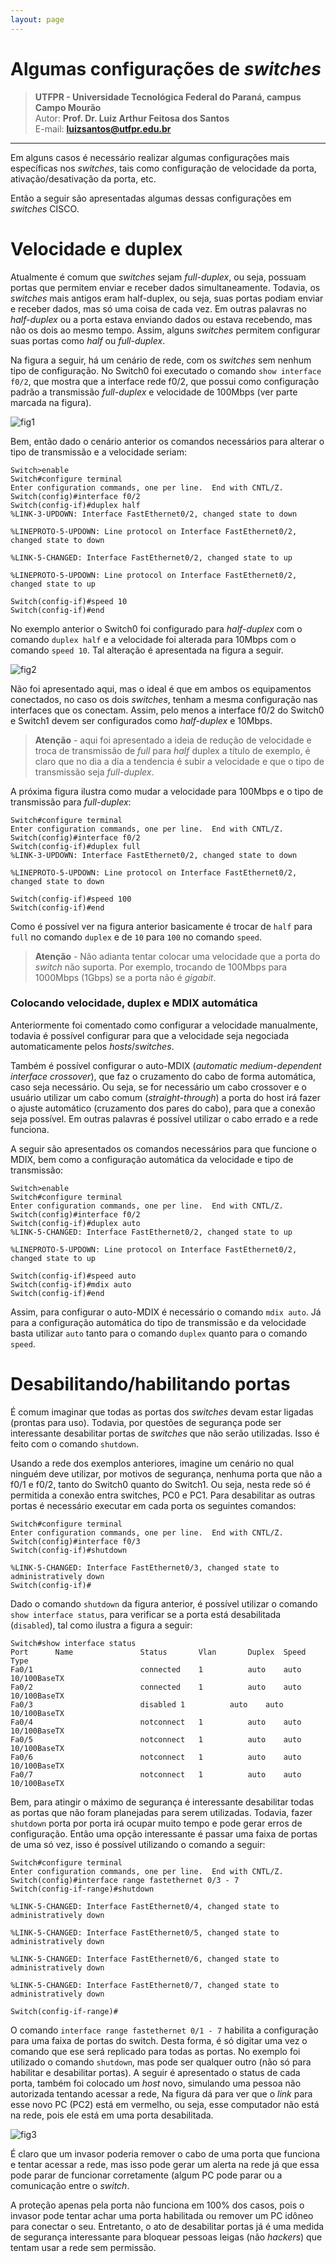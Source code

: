 ```yaml
---
layout: page
---
```


Algumas configurações de *switches*
====================================================

>**UTFPR - Universidade Tecnológica Federal do Paraná, campus Campo Mourão**  
>Autor: **Prof. Dr. Luiz Arthur Feitosa dos Santos**  
>E-mail: **<luizsantos@utfpr.edu.br>**  

-----------------------

Em alguns casos é necessário realizar algumas configurações mais específicas nos *switches*, tais como configuração de velocidade da porta, ativação/desativação da porta, etc.

Então a seguir são apresentadas algumas dessas configurações em *switches* CISCO.

# Velocidade e duplex

Atualmente é comum que *switches* sejam *full-duplex*, ou seja, possuam portas que permitem enviar e receber dados simultaneamente. Todavia, os *switches* mais antigos eram half-duplex, ou seja, suas portas podiam enviar e receber dados, mas só uma coisa de cada vez. Em outras palavras no *half-duplex* ou a porta estava enviando dados ou estava recebendo, mas não os dois ao mesmo tempo. Assim, alguns *switches* permitem configurar suas portas como *half* ou *full-duplex*.

Na figura a seguir, há um cenário de rede, com os *switches* sem nenhum tipo de configuração. No Switch0 foi executado o comando ``show interface f0/2``, que mostra que a interface rede f0/2, que possui como configuração padrão a transmissão *full-duplex* e velocidade de 100Mbps (ver parte marcada na figura).

![fig1](imagens/algunsComandosSw/01.png)

Bem, então dado o cenário anterior os comandos necessários para alterar o tipo de transmissão e a velocidade seriam:

```console
Switch>enable
Switch#configure terminal 
Enter configuration commands, one per line.  End with CNTL/Z.
Switch(config)#interface f0/2
Switch(config-if)#duplex half
%LINK-3-UPDOWN: Interface FastEthernet0/2, changed state to down

%LINEPROTO-5-UPDOWN: Line protocol on Interface FastEthernet0/2, changed state to down

%LINK-5-CHANGED: Interface FastEthernet0/2, changed state to up

%LINEPROTO-5-UPDOWN: Line protocol on Interface FastEthernet0/2, changed state to up

Switch(config-if)#speed 10
Switch(config-if)#end
```
No exemplo anterior o Switch0 foi configurado para *half-duplex* com o comando ``duplex half`` e a velocidade foi alterada para 10Mbps com o comando ``speed 10``. Tal alteração é apresentada na figura a seguir.

![fig2](imagens/algunsComandosSw/02.png)

Não foi apresentado aqui, mas o ideal é que em ambos os equipamentos conectados, no caso os dois *switches*, tenham a mesma configuração nas interfaces que os conectam. Assim, pelo menos a interface f0/2 do Switch0 e Switch1 devem ser configurados como *half-duplex* e 10Mbps.

> **Atenção** - aqui foi apresentado a ideia de redução de velocidade e troca de transmissão de *full* para *half* duplex a título de exemplo, é claro que no dia a dia a tendencia é subir a velocidade e que o tipo de transmissão seja *full-duplex*.

A próxima figura ilustra como mudar a velocidade para 100Mbps e o tipo de transmissão para *full-duplex*:

```console
Switch#configure terminal
Enter configuration commands, one per line.  End with CNTL/Z.
Switch(config)#interface f0/2
Switch(config-if)#duplex full
%LINK-3-UPDOWN: Interface FastEthernet0/2, changed state to down

%LINEPROTO-5-UPDOWN: Line protocol on Interface FastEthernet0/2, changed state to down

Switch(config-if)#speed 100
Switch(config-if)#end
```

Como é possível ver na figura anterior basicamente é trocar de ``half`` para ``full`` no comando ``duplex`` e de ``10`` para ``100`` no comando ``speed``.

> **Atenção** - Não adianta tentar colocar uma velocidade que a porta do *switch* não suporta. Por exemplo, trocando de 100Mbps para 1000Mbps (1Gbps) se a porta não é *gigabit*.


### Colocando velocidade, duplex e MDIX automática

Anteriormente foi comentado como configurar a velocidade manualmente, todavia é possível configurar para que a velocidade seja negociada automaticamente pelos *hosts*/*switches*. 

Também é possível configurar o auto-MDIX (*automatic medium-dependent interface crossover*), que faz o cruzamento do cabo de forma automática, caso seja necessário. Ou seja, se for necessário um cabo crossover e o usuário utilizar um cabo comum (*straight-through*) a porta do host irá fazer o ajuste automático (cruzamento dos pares do cabo), para que a conexão seja possível. Em outras palavras é possível utilizar o cabo errado e a rede funciona.

A seguir são apresentados os comandos necessários para que funcione o MDIX, bem como a configuração automática da velocidade e tipo de transmissão:

```console
Switch>enable 
Switch#configure terminal
Enter configuration commands, one per line.  End with CNTL/Z.
Switch(config)#interface f0/2
Switch(config-if)#duplex auto
%LINK-5-CHANGED: Interface FastEthernet0/2, changed state to up

%LINEPROTO-5-UPDOWN: Line protocol on Interface FastEthernet0/2, changed state to up

Switch(config-if)#speed auto
Switch(config-if)#mdix auto
Switch(config-if)#end
```
Assim, para configurar o auto-MDIX é necessário o comando ``mdix auto``. Já para a configuração automática do tipo de transmissão e da velocidade basta utilizar ``auto`` tanto para o comando ``duplex`` quanto para o comando ``speed``.

# Desabilitando/habilitando portas

É comum imaginar que todas as portas dos *switches* devam estar ligadas (prontas para uso). Todavia, por questões de segurança pode ser interessante desabilitar portas de *switches* que não serão utilizadas. Isso é feito com o comando ``shutdown``.  

Usando a rede dos exemplos anteriores,  imagine um cenário no qual ninguém deve utilizar, por motivos de segurança, nenhuma porta que não a f0/1 e f0/2, tanto do Switch0 quanto do Switch1. Ou seja, nesta rede só é permitida a conexão entra switches, PC0 e PC1. Para desabilitar as outras portas é necessário executar em cada porta os seguintes comandos:

```console
Switch#configure terminal
Enter configuration commands, one per line.  End with CNTL/Z.
Switch(config)#interface f0/3
Switch(config-if)#shutdown

%LINK-5-CHANGED: Interface FastEthernet0/3, changed state to administratively down
Switch(config-if)#
```
Dado o comando ``shutdown`` da figura anterior, é possível utilizar o comando ``show interface status``, para verificar se a porta está desabilitada (``disabled``), tal como ilustra a figura a seguir:

```console
Switch#show interface status
Port      Name               Status       Vlan       Duplex  Speed Type
Fa0/1                        connected    1          auto    auto  10/100BaseTX
Fa0/2                        connected    1          auto    auto  10/100BaseTX
Fa0/3                        disabled 1          auto    auto  10/100BaseTX
Fa0/4                        notconnect   1          auto    auto  10/100BaseTX
Fa0/5                        notconnect   1          auto    auto  10/100BaseTX
Fa0/6                        notconnect   1          auto    auto  10/100BaseTX
Fa0/7                        notconnect   1          auto    auto  10/100BaseTX
```

Bem, para atingir o máximo de segurança é interessante desabilitar todas as portas que não foram planejadas para serem utilizadas. Todavia, fazer ``shutdown`` porta por porta irá ocupar muito tempo e pode gerar erros de configuração. Então uma opção interessante é passar uma faixa de portas de uma só vez, isso é possível utilizando o comando a seguir:

```console
Switch#configure terminal
Enter configuration commands, one per line.  End with CNTL/Z.
Switch(config)#interface range fastethernet 0/3 - 7
Switch(config-if-range)#shutdown

%LINK-5-CHANGED: Interface FastEthernet0/4, changed state to administratively down

%LINK-5-CHANGED: Interface FastEthernet0/5, changed state to administratively down

%LINK-5-CHANGED: Interface FastEthernet0/6, changed state to administratively down

%LINK-5-CHANGED: Interface FastEthernet0/7, changed state to administratively down

Switch(config-if-range)#
```

O comando ``interface range fastethernet 0/1 - 7`` habilita a configuração para uma faixa de portas do switch. Desta forma, é só digitar uma vez o comando que ese será replicado para todas as portas. No exemplo foi utilizado o comando ``shutdown``, mas pode ser qualquer outro (não só para habilitar e desabilitar portas). A seguir é apresentado o status de cada porta, também foi colocado um *host* novo, simulando uma pessoa não autorizada tentando acessar a rede, Na figura dá para ver que o *link* para esse novo PC (PC2) está em vermelho, ou seja, esse computador não está na rede, pois ele está em uma porta desabilitada.

![fig3](imagens/algunsComandosSw/03.png)

É claro que um invasor poderia remover o cabo de uma porta que funciona e tentar acessar a rede, mas isso pode gerar um alerta na rede já que essa pode parar de funcionar corretamente (algum PC pode parar ou a comunicação entre o *switch*.

A proteção apenas pela porta não funciona em 100% dos casos, pois o invasor pode tentar achar uma porta habilitada ou remover um PC idôneo para conectar o seu. Entretanto, o ato de desabilitar portas já é uma medida de segurança interessante para bloquear pessoas leigas (não *hackers*) que tentam usar a rede sem permissão.